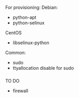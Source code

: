 For provisioning:
 Debian:
 - python-apt
 - python-selinux

 CentOS
 - libselinux-python

 Common:
 - sudo
 - ttyallocation disable for sudo

###
TO DO
- firewall
